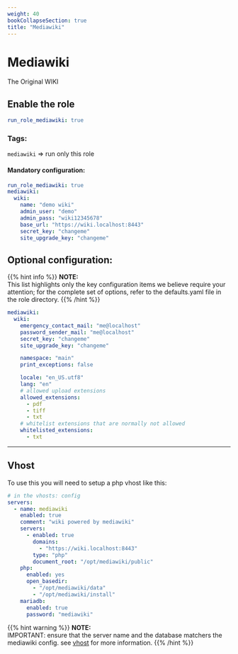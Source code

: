 ```yaml
---
weight: 40
bookCollapseSection: true
title: "Mediawiki"
---
```


# Mediawiki


The Original WIKI

## Enable the role
``` yaml
run_role_mediawiki: true
```

### Tags:

`mediawiki` => run only this role

#### Mandatory configuration:

```yaml
run_role_mediawiki: true
mediawiki:
  wiki:
    name: "demo wiki"
    admin_user: "demo"
    admin_pass: "wiki12345678"
    base_url: "https://wiki.localhost:8443"
    secret_key: "changeme"
    site_upgrade_key: "changeme"
```


## Optional configuration: 

{{% hint info %}}
**NOTE:**  
This list highlights only the key configuration items we believe require your attention;
for the complete set of options, refer to the defaults.yaml file in the role directory.
{{% /hint %}}


```yaml
mediawiki:
  wiki:
    emergency_contact_mail: "me@localhost"
    password_sender_mail: "me@localhost"
    secret_key: "changeme"
    site_upgrade_key: "changeme"

    namespace: "main"
    print_exceptions: false

    locale: "en_US.utf8"
    lang: "en"
    # allowed upload extensions
    allowed_extensions:
      - pdf
      - tiff
      - txt
    # whitelist extensions that are normally not allowed
    whitelisted_extensions:
      - txt
```
    
---
## Vhost

To use this you will need to setup a php vhost like this:


```yaml
# in the vhosts: config
servers:
  - name: mediawiki
    enabled: true
    comment: "wiki powered by mediawiki"
    servers:
      - enabled: true
        domains:
          - "https://wiki.localhost:8443"
        type: "php"
        document_root: "/opt/mediawiki/public"
    php:
      enabled: yes
      open_basedir:
        - "/opt/mediawiki/data"
        - "/opt/mediawiki/install"
    mariadb:
      enabled: true
      password: "mediawiki"
```

{{% hint warning %}}
**NOTE:**  
IMPORTANT: ensure that the server name and the database matchers the mediawiki config.
see [vhost](Vhosts.md) for more information.
{{% /hint %}}


